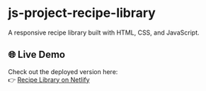 # js-project-recipe-library

A responsive recipe library built with HTML, CSS, and JavaScript.

## 🌐 Live Demo
Check out the deployed version here:  
👉 [Recipe Library on Netlify](https://recipelibrary-app.netlify.app)
